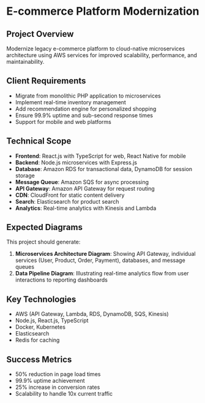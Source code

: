 # E-commerce Platform Modernization

## Project Overview
Modernize legacy e-commerce platform to cloud-native microservices architecture using AWS services for improved scalability, performance, and maintainability.

## Client Requirements
- Migrate from monolithic PHP application to microservices
- Implement real-time inventory management
- Add recommendation engine for personalized shopping
- Ensure 99.9% uptime and sub-second response times
- Support for mobile and web platforms

## Technical Scope
- **Frontend**: React.js with TypeScript for web, React Native for mobile
- **Backend**: Node.js microservices with Express.js
- **Database**: Amazon RDS for transactional data, DynamoDB for session storage
- **Message Queue**: Amazon SQS for async processing
- **API Gateway**: Amazon API Gateway for request routing
- **CDN**: CloudFront for static content delivery
- **Search**: Elasticsearch for product search
- **Analytics**: Real-time analytics with Kinesis and Lambda

## Expected Diagrams
This project should generate:
1. **Microservices Architecture Diagram**: Showing API Gateway, individual services (User, Product, Order, Payment), databases, and message queues
2. **Data Pipeline Diagram**: Illustrating real-time analytics flow from user interactions to reporting dashboards

## Key Technologies
- AWS (API Gateway, Lambda, RDS, DynamoDB, SQS, Kinesis)
- Node.js, React.js, TypeScript
- Docker, Kubernetes
- Elasticsearch
- Redis for caching

## Success Metrics
- 50% reduction in page load times
- 99.9% uptime achievement
- 25% increase in conversion rates
- Scalability to handle 10x current traffic